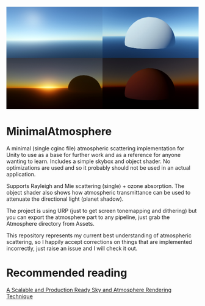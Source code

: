 ![Preview shots](Preview.jpg)

# MinimalAtmosphere
A minimal (single cginc file) atmospheric scattering implementation for Unity to use as a base for further work and as a reference for anyone wanting to learn. Includes a simple skybox and object shader. No optimizations are used and so it probably should not be used in an actual application.

Supports Rayleigh and Mie scattering (single) + ozone absorption. The object shader also shows how atmospheric transmittance can be used to attenuate the directional light (planet shadow).

The project is using URP (just to get screen tonemapping and dithering) but you can export the atmosphere part to any pipeline, just grab the Atmosphere directory from Assets.

This repository represents my current best understanding of atmospheric scattering, so I happily accept corrections on things that are implemented incorrectly, just raise an issue and I will check it out.

# Recommended reading
[A Scalable and Production Ready Sky and Atmosphere Rendering Technique](https://sebh.github.io/publications/egsr2020.pdf)
